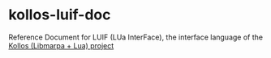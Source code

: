 ﻿# kollos-luif-doc
Reference Document for LUIF (LUa InterFace), the interface language of the [Kollos (Libmarpa + Lua) project](https://github.com/jeffreykegler/kollos/)
